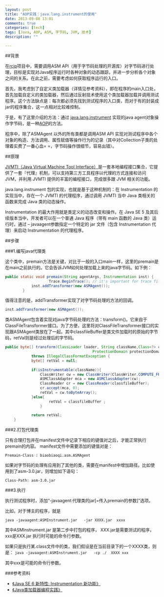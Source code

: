 ```yaml
---
layout: post
title: "AOP实践：java.lang.instrument的使用"
date: 2013-09-08 13:01
comments: true
categories: [tech]
tags: [Java, AOP, ASM, 字节码, JVM, 技术]
description: ""

---
```


##背景

在[rcjp](https://github.com/biaobiaoqi/rcjp)项目中，需要调用ASM API（用于字节码处理的开源库）对字节码进行处理，目标是实现对Java程序运行时各种对象的动态跟踪，并进一步分析各个对象之间的关系。在此之前，需要考虑如何获取程序运行的入口。

首先，我考虑到了自定义类加载器（详情见参考资料），即在程序的main入口处，首先加载自定义的类加载器，然后通过反射技术使用这个类加载器加载并调用测试程序。这个方法缺点是：每次都必须先找到测试程序的入口类，而对于有的封装成jar的程序集合，这一点相对比较难控制。

于是，有了这里介绍的方法：通过 [java.lang.instrument](http://docs.oracle.com/javase/6/docs/api/java/lang/instrument/package-summary.html) 实现的java agent对象操作字节码，是一种[AOP](http://en.wikipedia.org/wiki/Aspect-oriented_programming)的方法。

程序中，除了ASMAgent 以外的所有类都是调用ASM API 实现对测试程序中各个对象的构造、方法调用、属性赋值等操作行为的记录（其中对Collection子类的处理着实费了一番心血= =，字节码操作很细节，容易出错）。
<!--more-->

##原理

[JVMTI（Java Virtual Machine Tool Interface）](http://www.ibm.com/developerworks/cn/java/j-lo-jse61/index.html#N100A7)是一套本地编程接口集合，它提供了一套『代理』机制，可以支持第三方工具程序以代理的方式连接和访问 JVM，并利用 JVMTI 提供的丰富的编程接口，完成很多跟 JVM 相关的功能。

java.lang.instrument 包的实现，也就是基于这种机制的：在 Instrumentation 的实现当中，存在一个 JVMTI 的代理程序，通过调用 JVMTI 当中 Java 类相关的函数来完成 Java 类的动态操作。

Instrumentation 的最大作用就是类定义的动态改变和操作。在 Java SE 5 及其后续版本当中，开发者可以在一个普通 Java 程序（带有 main 函数的 Java 类）运行时，通过 – javaagent参数指定一个特定的 jar 文件（包含 Instrumentation 代理）来启动 Instrumentation 的代理程序。

##步骤

###1.编写java代理类

这个类中，premain方法是关键，对比于一般的入口main一样，这里的premain是在main之前执行的。它会告诉JVM如何处理加载上来的java字节码。如下例：

```java
public static void premain(String agentArgs, Instrumentation inst) {  
                    Trace.BeginTrace(); // it's important for trace files  
            inst.addTransformer(new ASMAgent());  
        }  
```

值得注意的是，addTransformer实现了对字节码处理的方法的回调。

```java
inst.addTransformer(new ASMAgent());  
```

类ASMAgent包含着实现对java字节码处理的方法：transform()。它来自于ClassFileTransformer接口。为了方便，这里将对ClassFileTransformer接口的实现跟ASMAgent类放在了一起。其中classfileBuffer是类文件加载时的原始的字节码，retVal则是经过处理后的字节码。

```java
public byte[] transform(ClassLoader loader, String className,Class<?> classBeingRedefined,   
                                        ProtectionDomain protectionDomain,byte[] classfileBuffer)  
            throws IllegalClassFormatException {  
            byte[] retVal = null;  
      
            if(isInstrumentable(className)){    
                ClassWriter cw = new ClassWriter(ClassWriter.COMPUTE_FRAMES);  
                ASMClassAdapter mca = new ASMClassAdapter(cw);   
                ClassReader cr = new ClassReader(classfileBuffer);  
                cr.accept(mca, 0);  
                retVal = cw.toByteArray();  
            }else{  
                    retVal = classfileBuffer ;  
                }  
  
            return retVal;  
    }  
```

###2.打包代理类

只有合理打包并在manifest文件中记录下相应的键值对之后，才能正常执行premain的内容。
manifest文件中需要添加的键值对是：
```
Premain-Class : biaobiaoqi.asm.ASMAgent  
```

如果对字节码的处理有应用到了其他的类，需要在manifest中增加路径。比如使用到了asm-3.0.jar，则增加如下语句：
```
Class-Path: asm-3.0.jar  
```

###3.执行

执行测试程序时，添加“-javaagent:代理类的jar[=传入premain的参数]”选项。

比如，对于博主的程序，就是

`java -javaagent:ASMInstrument.jar   -jar XXXX.jar  xxxx`

其中ASMInstrument.jar 是第二步中打包的程序，  XXX.jar是需要测试的程序， xxx是XXX.jar 执行时可能的命令行参数。

如果只是执行某.class文件中的类，我们假设是在当前目录下的一个XXXX类，则是：
`java -javaagent:ASMInstrument.jar   -cp ./  XXXX xxx`

其中xxx是可能的命令行参数。

###参考资料

* [《Java SE 6 新特性: Instrumentation 新功能》](http://www.ibm.com/developerworks/cn/java/j-lo-jse61/index.html)
* [《Java类加载器编程实践》](http://biaobiaoqi.me/blog/2013/09/08/java-class-loader-in-practice/)
